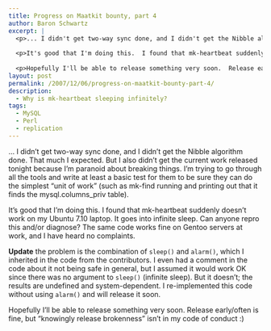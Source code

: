 ```yaml
---
title: Progress on Maatkit bounty, part 4
author: Baron Schwartz
excerpt: |
  <p>... I didn't get two-way sync done, and I didn't get the Nibble algorithm done.  That much I expected.  But I also didn't get the current work released tonight because I'm paranoid about breaking things.  I'm trying to go through all the tools and write at least a basic test for them to be sure they can do the simplest "unit of work" (such as mk-find running and printing out that it finds the mysql.columns_priv table).</p>
  
  <p>It's good that I'm doing this.  I found that mk-heartbeat suddenly doesn't work on my Ubuntu 7.10 laptop.  It goes into infinite sleep.  Can anyone repro this and/or diagnose?  The same code works fine on my Gentoo servers at work.</p>
  
  <p>Hopefully I'll be able to release something very soon.  Release early/often is fine, but "knowingly release brokenness" isn't in my code of conduct :)</p>
layout: post
permalink: /2007/12/06/progress-on-maatkit-bounty-part-4/
description:
  - Why is mk-heartbeat sleeping infinitely?
tags:
  - MySQL
  - Perl
  - replication
---
```

&#8230; I didn&#8217;t get two-way sync done, and I didn&#8217;t get the Nibble algorithm done. That much I expected. But I also didn&#8217;t get the current work released tonight because I&#8217;m paranoid about breaking things. I&#8217;m trying to go through all the tools and write at least a basic test for them to be sure they can do the simplest &#8220;unit of work&#8221; (such as mk-find running and printing out that it finds the mysql.columns_priv table).

It&#8217;s good that I&#8217;m doing this. I found that mk-heartbeat suddenly doesn&#8217;t work on my Ubuntu 7.10 laptop. It goes into infinite sleep. Can anyone repro this and/or diagnose? The same code works fine on Gentoo servers at work, and I have heard no complaints.

**Update** the problem is the combination of `sleep()` and `alarm()`, which I inherited in the code from the contributors. I even had a comment in the code about it not being safe in general, but I assumed it would work OK since there was no argument to `sleep()` (infinite sleep). But it doesn&#8217;t; the results are undefined and system-dependent. I re-implemented this code without using `alarm()` and will release it soon.

Hopefully I&#8217;ll be able to release something very soon. Release early/often is fine, but &#8220;knowingly release brokenness&#8221; isn&#8217;t in my code of conduct :)